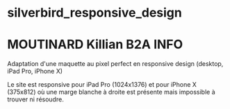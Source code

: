# silverbird_responsive_design

# MOUTINARD Killian B2A INFO

Adaptation d'une maquette au pixel perfect en responsive design (desktop, iPad Pro, iPhone X)

Le site est responsive pour iPad Pro (1024x1376) et pour iPhone X (375x812) où une marge blanche à droite est présente mais impossible à trouver ni résoudre.
